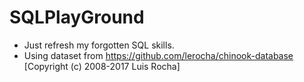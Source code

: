 # SQLPlayGround
- Just refresh my forgotten SQL skills. 
- Using dataset from https://github.com/lerocha/chinook-database [Copyright (c) 2008-2017 Luis Rocha]
